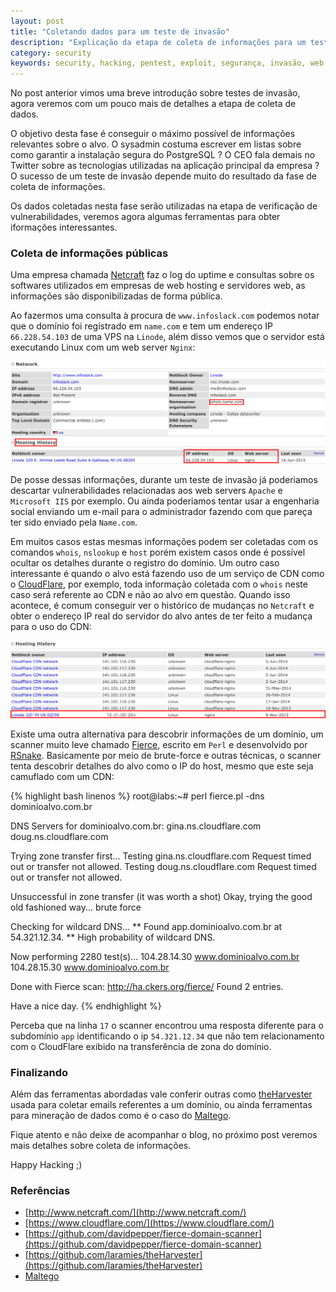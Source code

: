 ```yaml
---
layout: post
title: "Coletando dados para um teste de invasão"
description: "Explicação da etapa de coleta de informações para um teste de invasão."
category: security
keywords: security, hacking, pentest, exploit, segurança, invasão, web, netcraft, fierce
---
```


No post anterior vimos uma breve introdução sobre testes de invasão,
agora veremos com um pouco mais de detalhes a etapa de coleta de dados.

O objetivo desta fase é conseguir o máximo possível de informações
relevantes sobre o alvo. O sysadmin costuma escrever em listas sobre como
garantir a instalação segura do PostgreSQL ? O CEO fala demais no Twitter
sobre as tecnologias utilizadas na aplicação principal da empresa ? O
sucesso de um teste de invasão depende muito do resultado da fase de
coleta de informações.

Os dados coletadas nesta fase serão utilizadas na etapa de verificação
de vulnerabilidades, veremos agora algumas ferramentas para obter
iformações interessantes.

### Coleta de informações públicas

Uma empresa chamada [Netcraft](http://www.netcraft.com/) faz o log do uptime e consultas sobre os
softwares utilizados em empresas de web hosting e servidores web, as
informações são disponibilizadas de forma pública.

Ao fazermos uma consulta à procura de `www.infoslack.com` podemos notar
que o domínio foi registrado em `name.com` e tem um endereço IP
`66.228.54.103` de uma VPS na `Linode`, além disso vemos que o servidor
está executando Linux com um web server `Nginx`:

![coletando dados com netcraft](/images/netcraft-infoslack.png)

De posse dessas informações, durante um teste de invasão já poderiamos
descartar vulnerabilidades relacionadas aos web servers `Apache` e
`Microsoft IIS` por exemplo. Ou ainda poderiamos tentar usar a engenharia
social enviando um e-mail para o administrador fazendo com que pareça ter
sido enviado pela `Name.com`.

Em muitos casos estas mesmas informações podem ser coletadas com os
comandos `whois`, `nslookup` e `host` porém existem casos onde é possível
ocultar os detalhes durante o registro do domínio. Um outro caso
interessante é quando o alvo está fazendo uso de um serviço de CDN como
o [CloudFlare](https://www.cloudflare.com/), por exemplo, toda informação coletada com o `whois`
neste caso será referente ao CDN e não ao alvo em questão. Quando isso
acontece, é comum conseguir ver o histórico de mudanças no `Netcraft` e
obter o endereço IP real do servidor do alvo antes de ter feito a
mudança para o uso do CDN:

![netcraft history](/images/netcraft-02.png)

Existe uma outra alternativa para descobrir informações de um domínio,
um scanner muito leve chamado [Fierce](https://github.com/davidpepper/fierce-domain-scanner), escrito em `Perl` e desenvolvido
por [RSnake](https://twitter.com/rsnake). Basicamente por meio de brute-force e outras técnicas, o
scanner tenta descobrir detalhes do alvo como o IP do host, mesmo que
este seja camuflado com um CDN:

{% highlight bash linenos %}
root@labs:~# perl fierce.pl -dns dominioalvo.com.br

DNS Servers for dominioalvo.com.br:
	gina.ns.cloudflare.com
	doug.ns.cloudflare.com

Trying zone transfer first...
	Testing gina.ns.cloudflare.com
		Request timed out or transfer not allowed.
	Testing doug.ns.cloudflare.com
		Request timed out or transfer not allowed.

Unsuccessful in zone transfer (it was worth a shot)
Okay, trying the good old fashioned way... brute force

Checking for wildcard DNS...
	** Found app.dominioalvo.com.br at 54.321.12.34.
	** High probability of wildcard DNS.

Now performing 2280 test(s)...
	104.28.14.30    www.dominioalvo.com.br
	104.28.15.30    www.dominioalvo.com.br

Done with Fierce scan: http://ha.ckers.org/fierce/
Found 2 entries.

Have a nice day.
{% endhighlight %}

Perceba que na linha `17` o scanner encontrou uma resposta diferente para
o subdomínio `app` identificando o ip `54.321.12.34` que não tem
relacionamento com o CloudFlare exibido na transferência de zona do
domínio.

### Finalizando

Além das ferramentas abordadas vale conferir outras como [theHarvester](https://github.com/laramies/theHarvester)
usada para coletar emails referentes a um domínio, ou ainda ferramentas
para mineração de dados como é o caso do [Maltego](https://www.paterva.com/web6/products/maltego.php).

Fique atento e não deixe de acompanhar o blog, no próximo post veremos
mais detalhes sobre coleta de informações.

Happy Hacking ;)

### Referências

- [http://www.netcraft.com/](http://www.netcraft.com/)
- [https://www.cloudflare.com/](https://www.cloudflare.com/)
- [https://github.com/davidpepper/fierce-domain-scanner](https://github.com/davidpepper/fierce-domain-scanner)
- [https://github.com/laramies/theHarvester](https://github.com/laramies/theHarvester)
- [Maltego](https://www.paterva.com/web6/products/maltego.php)
